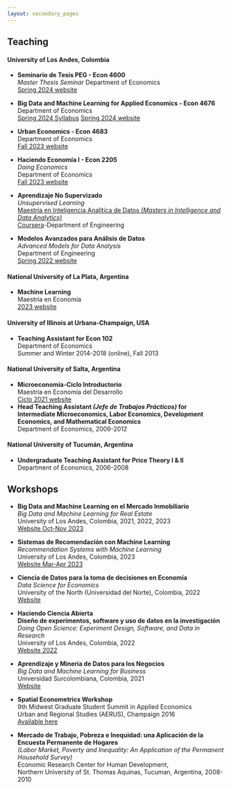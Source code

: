 ```yaml
---
layout: secondary_pages
---
```


## Teaching

#### University of Los Andes, Colombia

- **Seminario de Tesis PEG - Econ 4600**<br>
	*Master Thesis Seminar*
	 Department of Economics<br>
	 [Spring 2024 website](teaching/Tesis.html)
	 <!--[Spring 2023 website] [Spring 2021 website]-->

- **Big Data and Machine Learning for Applied Economics - Econ 4676**<br>
	 Department of Economics<br>
	 [Spring 2024 Syllabus](teaching/Syllabus_4676.pdf)
	 [Spring 2024 website](https://bloqueneon.uniandes.edu.co/d2l/home)
	 <!--[Fall 2022 Syllabus](teaching/Syllabus_4676_2022_2.pdf)(https://github.com/ECON-4676-UNIANDES-Fall-2021)[Fall 2020 website](https://github.com/ECON-4676-UNIANDES)-->

- **Urban Economics - Econ 4683**<br>
	 Department of Economics<br>
	 [Fall 2023 website](https://bloqueneon.uniandes.edu.co/d2l/home)
	 
- **Haciendo Economía I - Econ 2205**<br>
	*Doing Economics* <br>
	 Department of Economics<br>
	 [Fall 2023 website](https://bloqueneon.uniandes.edu.co/d2l/home)



- **Aprendizaje No Supervizado**<br>
	*Unsupervised Learning* <br>
	[Maestría en Inteligencia Analítica de Datos *(Masters in Intelligence and Data Analytics)*](https://industrial.uniandes.edu.co/es/programa-academico/maestria-en-inteligencia-analitica-de-datos-MIAD)<br>
	 [Coursera](https://www.coursera.org/degrees/maestria-analitica-de-datos-uniandes)-Department of Engineering<br>
	 


- **Modelos Avanzados para Análisis de Datos**<br>
	*Advanced Models for Data Analysis* <br>
	 Department of Engineering<br>
	 [Spring 2022 website](teaching/MAAD.html )



#### National University of La Plata, Argentina
- **Machine Learning**<br>
	 Maestría en Economía <br>
	 [2023 website](teaching/ML_UNLP.html)


#### University of Illinois at Urbana-Champaign, USA
- **Teaching Assistant for Econ 102**<br>
	 Department of Economics<br>
	 Summer and Winter 2014-2018 (online), Fall 2013

#### National University of Salta, Argentina
- **Microeconomía-Ciclo Introductorio**<br>
	 Maestría en Economía del Desarrollo<br>
	 [Ciclo 2021 website](teaching/IntroMicroMED.html)
- **Head Teaching Assistant *(Jefe de Trabajos Prácticos)* for Intermediate Microeconomics, Labor Economics, Development Economics, and  Mathematical Economics**<br>
	Department of Economics, 2009-2012 
	

#### National University of Tucumán, Argentina
- **Undergraduate Teaching Assistant for Price Theory I & II**<br>
	Department of Economics, 2006-2008

## Workshops


- **Big Data and Machine Learning en el Mercado Inmobiliario**<br>
	*Big Data and Machine Learning for Real Estate* <br>
	University of Los Andes, Colombia, 2021, 2022, 2023  <br>
	[Website Oct-Nov 2023](https://ignaciomsarmiento.github.io/teaching/BDML)


- **Sistemas de Recomendación con Machine Learning**<br>
	*Recommendation Systems with Machine Learning* <br>
	University of Los Andes, Colombia, 2023  <br>
	[Website Mar-Apr 2023](https://ignaciomsarmiento.github.io/teaching/RecomSystems)



- **Ciencia de Datos para la toma de decisiones en Economía**<br>
	*Data Science for Economics* <br>
	 University of the North (Universidad del Norte), Colombia, 2022  <br>
	[Website](https://ignaciomsarmiento.github.io/teaching/UniNorte)

- **Haciendo Ciencia Abierta**<br>
 	**Diseño de experimentos, software y uso de datos en la investigación**<br>
	*Doing Open Science: Experiment Design, Software, and Data in Research* <br>
	University of Los Andes, Colombia,  2022  <br>
	[Website 2022](https://ignaciomsarmiento.github.io/teaching/HCA)

- **Aprendizaje y Minería de Datos para los Negocios**<br>
	*Big Data and Machine Learning for Business* <br>
	Universidad Surcolombiana, Colombia, 2021  <br>
	[Website](https://ignaciomsarmiento.github.io/teaching/BDML_USCO)



- **Spatial Econometrics Workshop** <br>
  9th Midwest Graduate Student Summit in Applied Economics <br>
  Urban and Regional Studies (AERUS), Champaign 2016 <br>
  [Available here](http://www.econ.uiuc.edu/~lab/workshop/)



- **Mercado de Trabajo, Pobreza e Inequidad: una Aplicación de la Encuesta Permanente de Hogares** <br>
	*(Labor Market, Poverty and Inequality: An Application of the Permanent Household Survey)* <br>
	Economic Research Center for Human Development, <br>
	Northern University of St. Thomas Aquinas, Tucuman, Argentina, 2008-2010

